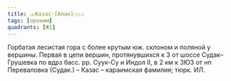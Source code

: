 ```yaml
---
title: ⒜Казас-[Алан]⒯⒵
tags: [ороним]
quadrants: [Ж1]
---
```


Горбатая лесистая гора с более крутым юж. склоном и поляной у вершины. Первая в
цепи вершин, протянувшихся к З от шоссе Судак–Грушевка по вдрз басс. рр. Суук-Су
и Индол II, в 2 км к ЗЮЗ от нп Переваловка (Судак.) – Казас – караимская
фамилия; тюрк. ИЛ.
